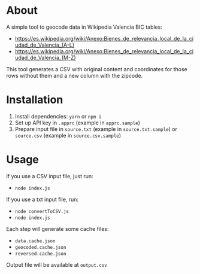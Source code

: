 # About

A simple tool to geocode data in Wikipedia Valencia BIC tables:

- https://es.wikipedia.org/wiki/Anexo:Bienes_de_relevancia_local_de_la_ciudad_de_Valencia_(A-L)
- https://es.wikipedia.org/wiki/Anexo:Bienes_de_relevancia_local_de_la_ciudad_de_Valencia_(M-Z)

This tool generates a CSV with original content and coordinates for those rows without them and a new column with the zipcode.

# Installation

1. Install dependencies: `yarn` or `npm i `
2. Set up API key in `.apprc` (example in `apprc.sample`)
3. Prepare input file in `source.txt` (example in `source.txt.sample`) or `source.csv` (example in `source.csv.sample`)

# Usage

If you use a CSV input file, just run:

- `node index.js `

If you use a txt input file, run:

- `node convertToCSV.js`
- `node index.js`

Each step will generate some cache files:

- `data.cache.json`
- `geocoded.cache.json`
- `reversed.cache.json`

Output file will be available at `output.csv`
